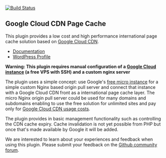 [![Build Status](https://travis-ci.org/o10n-x/wordpress-google-cdn-page-cache.svg?branch=master)](https://travis-ci.org/o10n-x/wordpress-google-cdn-page-cache)

## Google Cloud CDN Page Cache

This plugin provides a low cost and high performance international page cache solution based on [Google Cloud CDN](https://cloud.google.com/cdn/).

* <a href="https://github.com/o10n-x/wordpress-google-cdn-page-cache/tree/master/docs">Documentation</a>
* <a href="https://wordpress.org/plugins/gc-page-cache/">WordPress Profile</a>

**Warning: This plugin requires manual configuration of a [Google Cloud instance](https://cloud.google.com/wordpress/) (a free VPS with SSH) and a custom nginx server**

The plugin uses a simple concept: use Google's [free micro instance](https://cloud.google.com/compute/pricing#freeusage) for a simple custom Nginx based origin pull server and connect that instance with a Google Cloud CDN front as a international page cache layer. The micro Nginx origin pull server could be used for many domains and subdomains enabling to use the free solution for unlimited sites and pay only for [Google Cloud CDN usage costs](https://cloud.google.com/cdn/pricing).

The plugin provides in basic management functionality such as controlling the CDN cache expiry. Cache invalidation is not yet possible from PHP but once that's made available by Google it will be added. 

We are interested to learn about your experiences and feedback when using this plugin. Please submit your feedback on the [Github community forum](https://github.com/o10n-x/wordpress-google-cdn-page-cache/issues).